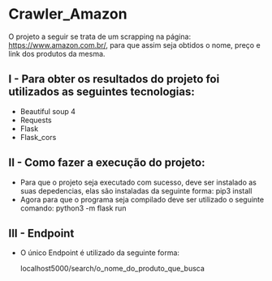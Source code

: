 # Crawler_Amazon

O projeto a seguir se trata de um scrapping na página: https://www.amazon.com.br/, para que assim seja obtidos o nome, preço e link dos produtos da mesma.

## I - Para obter os resultados do projeto foi utilizados as seguintes tecnologias:

- Beautiful soup 4
- Requests
- Flask
- Flask_cors

## II - Como fazer a execução do projeto:

- Para que o projeto seja executado com sucesso, deve ser instalado as suas depedencias, elas são instaladas da seguinte forma: pip3 install
- Agora para que o programa seja compilado deve ser utilizado o seguinte comando: python3 -m flask run

## III - Endpoint

- O único Endpoint é utilizado da seguinte forma:

   localhost5000/search/o_nome_do_produto_que_busca
